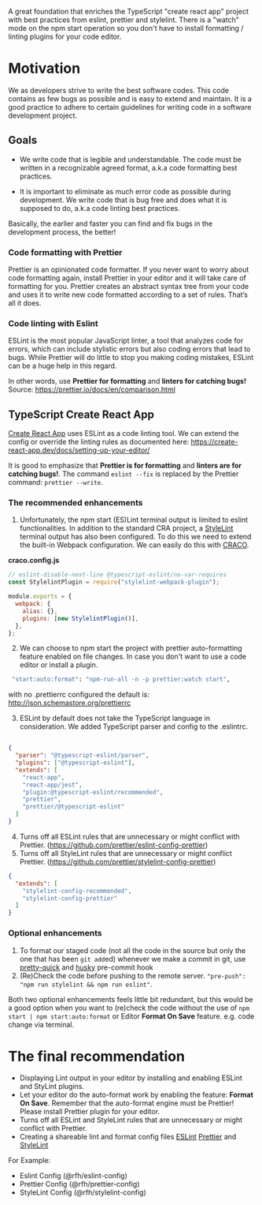 A great foundation that enriches the TypeScript "create react app" project with best practices from eslint, prettier and stylelint. There is a "watch" mode on the npm start operation so you don't have to install formatting / linting plugins for your code editor.

# Motivation
We as developers strive to write the best software codes. This code contains as few bugs as possible and is easy to extend and maintain. It is a good practice to adhere to certain guidelines for writing code in a software development project.

## Goals

- We write code that is legible and understandable. The code must be written in a recognizable agreed format, a.k.a code formatting best practices.

- It is important to eliminate as much error code as possible during development. We write code that is bug free and does what it is supposed to do, a.k.a code linting best practices.

Basically, the earlier and faster you can find and fix bugs in the development process, the better!

### Code formatting with Prettier
Prettier is an opinionated code formatter. If you never want to worry about code formatting again, install Prettier in your editor and it will take care of formatting for you. Prettier creates an abstract syntax tree from your code and uses it to write new code formatted according to a set of rules. That’s all it does.

### Code linting with Eslint
ESLint is the most popular JavaScript linter, a tool that analyzes code for errors, which can include stylistic errors but also coding errors that lead to bugs. While Prettier will do little to stop you making coding mistakes, ESLint can be a huge help in this regard.

In other words, use **Prettier for formatting** and **linters for catching bugs!**
Source: https://prettier.io/docs/en/comparison.html

## TypeScript Create React App
[Create React App](https://github.com/facebook/create-react-app) uses ESLint as a code linting tool. We can extend the config or override the linting rules as documented here: https://create-react-app.dev/docs/setting-up-your-editor/

It is good to emphasize that **Prettier is for formatting** and **linters are for catching bugs!**. The command `eslint --fix` is replaced by the Prettier command: `prettier --write`.

### The recommended enhancements
1. Unfortunately, the npm start (ES)Lint terminal output is limited to eslint functionalities. In addition to the standard CRA project, a [StyleLint](https://stylelint.io/) terminal output has also been configured. To do this we need to extend the built-in Webpack configuration. We can easily do this with [CRACO](https://github.com/gsoft-inc/craco). 

**craco.config.js**

```javascript
// eslint-disable-next-line @typescript-eslint/no-var-requires
const StylelintPlugin = require("stylelint-webpack-plugin");

module.exports = {
  webpack: {
    alias: {},
    plugins: [new StylelintPlugin()],
  },
};
```
2. We can choose to npm start the project with prettier auto-formatting feature enabled on file changes. In case you don't want to use a code editor or install a plugin.
```bash
 "start:auto:format": "npm-run-all -n -p prettier:watch start",
```
with no .prettierrc configured the default is: http://json.schemastore.org/prettierrc

3. ESLint by default does not take the TypeScript language in consideration. We added TypeScript parser and config to the .eslintrc.
```json

{
  "parser": "@typescript-eslint/parser",
  "plugins": ["@typescript-eslint"],
  "extends": [
    "react-app",
    "react-app/jest",
    "plugin:@typescript-eslint/recommended",
    "prettier",
    "prettier/@typescript-eslint"
  ]
}

```
4. Turns off all ESLint rules that are unnecessary or might conflict with Prettier. (https://github.com/prettier/eslint-config-prettier)
5. Turns off all StyleLint rules that are unnecessary or might conflict Prettier. (https://github.com/prettier/stylelint-config-prettier)
```json
{
  "extends": [
    "stylelint-config-recommended",
    "stylelint-config-prettier"
  ]
}
```

### Optional enhancements
1. To format our staged code (not all the code in the source but only the one that has been `git add`ed) whenever we make a commit in git, use [pretty-quick](https://github.com/azz/pretty-quick) and [husky](https://github.com/azz/pretty-quick#pre-commit-hook) pre-commit hook
2. (Re)Check the code before pushing to the remote server. `"pre-push": "npm run stylelint && npm run eslint"`.

Both two optional enhancements feels little bit redundant, but this would be a good option when you want to (re)check the code without the use of `npm start | npm start:auto:format` or Editor **Format On Save** feature. e.g. code change via terminal.

# The final recommendation
- Displaying Lint output in your editor by installing and enabling ESLint and StyLint plugins.
- Let your editor do the auto-format work by enabling the feature: **Format On Save**. Remember that the auto-format engine must be Prettier! Please install Prettier plugin for your editor. 
- Turns off all ESLint and StyleLint rules that are unnecessary or might conflict with Prettier.
- Creating a shareable lint and format config files [ESLint](https://eslint.org/docs/developer-guide/shareable-configs) [Prettier](https://prettier.io/docs/en/configuration.html#sharing-configurations) and [StyleLint](https://stylelint.io/user-guide/configure#extends)

For Example: 
- Eslint Config (@rfh/eslint-config)
- Prettier Config (@rfh/prettier-config)
- StyleLint Config (@rfh/stylelint-config)

